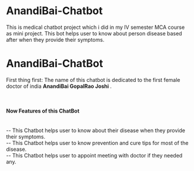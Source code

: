 # AnandiBai-Chatbot
This is medical chatbot project which i did in my IV semester MCA course as mini project. This bot helps user to know about person disease based after when they provide their symptoms.
<h1> AnandiBai-ChatBot </h1>
<p> First thing first: The name of this chatbot is dedicated to the first female doctor of india <b> AnandiBai GopalRao Joshi </b>.</p> <br>
  <h4> Now Features of this ChatBot </h3> <br>
  -- This Chatbot helps user to know about their disease when they provide their symptoms. <br>
  -- This Chatbot helps user to know prevention and cure tips for most of the disease. <br>
  -- This Chatbot helps user to appoint meeting with doctor if they needed any.<br>
 

